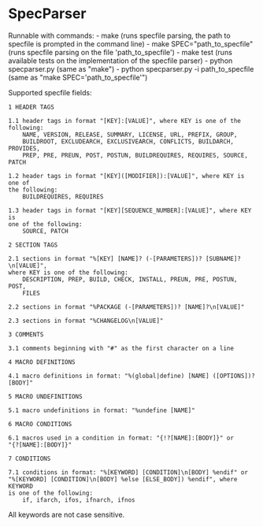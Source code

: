 # SpecParser


Runnable with commands:
    - make (runs specfile parsing, the path to specfile is prompted in the command line)
    - make SPEC="path_to_specfile" (runs specfile parsing on the file 'path_to_specfile')
    - make test (runs available tests on the implementation of the specfile parser)
    - python specparser.py (same as "make")
    - python specparser.py -i path_to_specfile (same as "make SPEC='path_to_specfile'")


Supported specfile fields:

    1 HEADER TAGS

    1.1 header tags in format "[KEY]:[VALUE]", where KEY is one of the 
    following:
        NAME, VERSION, RELEASE, SUMMARY, LICENSE, URL, PREFIX, GROUP, 
        BUILDROOT, EXCLUDEARCH, EXCLUSIVEARCH, CONFLICTS, BUILDARCH, PROVIDES,
        PREP, PRE, PREUN, POST, POSTUN, BUILDREQUIRES, REQUIRES, SOURCE, PATCH

    1.2 header tags in format "[KEY]([MODIFIER]):[VALUE]", where KEY is one of
    the following:
        BUILDREQUIRES, REQUIRES  

    1.3 header tags in format "[KEY][SEQUENCE_NUMBER]:[VALUE]", where KEY is 
    one of the following:
        SOURCE, PATCH

    2 SECTION TAGS

    2.1 sections in format "%[KEY] [NAME]? (-[PARAMETERS])? [SUBNAME]?\n[VALUE]",
    where KEY is one of the following: 
        DESCRIPTION, PREP, BUILD, CHECK, INSTALL, PREUN, PRE, POSTUN, POST,
        FILES

    2.2 sections in format "%PACKAGE (-[PARAMETERS])? [NAME]?\n[VALUE]"
        
    2.3 sections in format "%CHANGELOG\n[VALUE]"

    3 COMMENTS

    3.1 comments beginning with "#" as the first character on a line

    4 MACRO DEFINITIONS

    4.1 macro definitions in format: "%(global|define) [NAME] ([OPTIONS])? [BODY]"

    5 MACRO UNDEFINITIONS

    5.1 macro undefinitions in format: "%undefine [NAME]"

    6 MACRO CONDITIONS
    
    6.1 macros used in a condition in format: "{!?[NAME]:[BODY]}" or
    "{?[NAME]:[BODY]}"

    7 CONDITIONS

    7.1 conditions in format: "%[KEYWORD] [CONDITION]\n[BODY] %endif" or 
    "%[KEYWORD] [CONDITION]\n[BODY] %else [ELSE_BODY]) %endif", where KEYWORD
    is one of the following:
        if, ifarch, ifos, ifnarch, ifnos

All keywords are not case sensitive.

